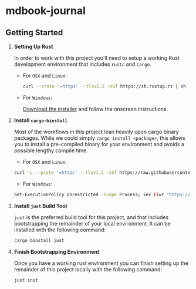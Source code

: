 # mdbook-journal

## Getting Started

1. **Setting Up Rust**

   In order to work with this project you'll need to setup a working
   Rust development environment that includes `rustc` and `cargo`.

   - For `OSX` and `Linux`:

     ```bash
     curl --proto '=https' --tlsv1.2 -sSf https://sh.rustup.rs | sh
     ```

   - For `Windows`:

     [Download the installer] and follow the onscreen instructions.

     [Download the installer]: https://win.rustup.rs/x86_64

2. **Install `cargo-binstall`**

   Most of the workflows in this project lean heavily upon cargo binary
   packages. While we could simply `cargo install <package>`, this allows
   you to install a pre-compiled binary for your environment and avoids
   a possible lengthy compile time.

   - For `OSX` and `Linux`:

   ```bash
   curl -L --proto '=https' --tlsv1.2 -sSf https://raw.githubusercontent.com/cargo-bins/cargo-binstall/main/install-from-binstall-release.sh | bash
   ```

   - For `Windows`:

   ```bash
   Set-ExecutionPolicy Unrestricted -Scope Process; iex (iwr "https://raw.githubusercontent.com/cargo-bins/cargo-binstall/main/install-from-binstall-release.ps1").Content
   ```

3. **Install `just` Build Tool**

   `just` is the preferred build tool for this project, and that includes
   bootstrapping the remainder of your local environment. It can be
   installed with the following command:

   ```bash
   cargo binstall just
   ```

4. **Finish Bootstrapping Environment**

   Once you have a working rust environment you can finish setting up the
   remainder of this project locally with the following command:

   ```bash
   just init
   ```
